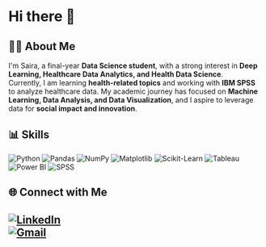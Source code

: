 # Hi there 👋  

## 🧑‍💻 About Me  
I'm Saira, a final-year **Data Science student**, with a strong interest in **Deep Learning, Healthcare Data Analytics, and Health Data Science**.  
Currently, I am learning **health-related topics** and working with **IBM SPSS** to analyze healthcare data. My academic journey has focused on **Machine Learning, Data Analysis, and Data Visualization**, and I aspire to leverage data for **social impact and innovation**.  

## 📊 Skills  

![Python](https://img.shields.io/badge/Python-3776AB?style=for-the-badge&logo=python&logoColor=white) 
![Pandas](https://img.shields.io/badge/Pandas-150458?style=for-the-badge&logo=pandas&logoColor=white) 
![NumPy](https://img.shields.io/badge/Numpy-013243?style=for-the-badge&logo=numpy&logoColor=white) 
![Matplotlib](https://img.shields.io/badge/Matplotlib-11557c?style=for-the-badge&logo=plotly&logoColor=white) 
![Scikit-Learn](https://img.shields.io/badge/Scikit--Learn-F7931E?style=for-the-badge&logo=scikitlearn&logoColor=white) 
![Tableau](https://img.shields.io/badge/Tableau-E97627?style=for-the-badge&logo=tableau&logoColor=white) 
![Power BI](https://img.shields.io/badge/Power%20BI-F2C811?style=for-the-badge&logo=powerbi&logoColor=black) 
![SPSS](https://img.shields.io/badge/SPSS-002147?style=for-the-badge&logo=ibm&logoColor=white)  

## 🌐 Connect with Me  
[![LinkedIn](https://img.shields.io/badge/LinkedIn-0A66C2?style=for-the-badge&logo=linkedin&logoColor=white)](https://www.linkedin.com/in/saira-ali-bhatti-041573242/)   
[![Gmail](https://img.shields.io/badge/Email-D14836?style=for-the-badge&logo=gmail&logoColor=white)](mailto:sairalibhatti98@gmail.com)  
---
